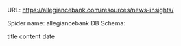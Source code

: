 URL: https://allegiancebank.com/resources/news-insights/

Spider name: allegiancebank
DB Schema:

title
content
date